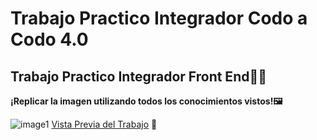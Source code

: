 ﻿# Trabajo Practico Integrador Codo a Codo 4.0
## Trabajo Practico Integrador Front End👨‍💻

**¡Replicar la imagen utilizando todos los conocimientos vistos!🖼️**

![image1](https://user-images.githubusercontent.com/112909901/193485966-28c4961b-21b3-4381-8edd-4a18ab299513.jpg)
 [Vista Previa del Trabajo](https://tpintegrador-kreibohmacottogerman.netlify.app/) 👀
